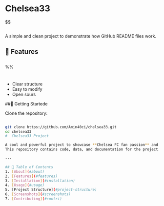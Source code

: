 # Chelsea33
$$
##


A simple and clean project to demonstrate how GitHub README files work.

## 🔧 Features
##
%%
#
- Clear structure
- Easy to modify
- Open sours

 ##🚀 Getting Startede

Clone the repository:
##

```bash
git clone https://github.com/Amin40ci/chelsea33.git
cd chelsea33
#  Chelsea33 Project

A cool and powerful project to showcase **Chelsea FC fan passion** and coding skills.  
This repository contains code, data, and documentation for the project.

---

## 📜 Table of Contents
1. [About](#about)
2. [Features](#features)
3. [Installation](#installation)
4. [Usage](#usage)
5. [Project Structure](#project-structure)
6. [Screenshots](#screenshots)
7. [Contributing](#contri)

